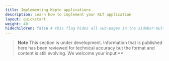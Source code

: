 ```yaml
---
title: Implementing Keptn applications
description: Learn how to implement your KLT application
layout: quickstart
weight: 40
hidechildren: false # this flag hides all sub-pages in the sidebar-multicard.html
---
```


> **Note**
This section is under development.
Information that is published here has been reviewed for technical accuracy
but the format and content is still evolving.
We welcome your input!**
